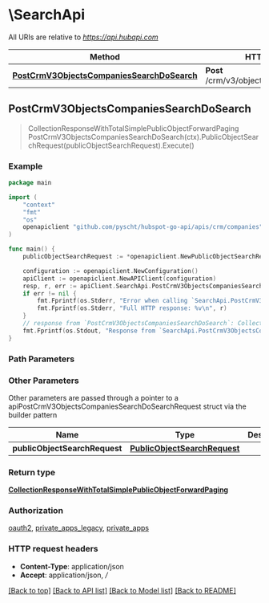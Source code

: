 # \SearchApi

All URIs are relative to *https://api.hubapi.com*

Method | HTTP request | Description
------------- | ------------- | -------------
[**PostCrmV3ObjectsCompaniesSearchDoSearch**](SearchApi.md#PostCrmV3ObjectsCompaniesSearchDoSearch) | **Post** /crm/v3/objects/companies/search | 



## PostCrmV3ObjectsCompaniesSearchDoSearch

> CollectionResponseWithTotalSimplePublicObjectForwardPaging PostCrmV3ObjectsCompaniesSearchDoSearch(ctx).PublicObjectSearchRequest(publicObjectSearchRequest).Execute()



### Example

```go
package main

import (
    "context"
    "fmt"
    "os"
    openapiclient "github.com/pyscht/hubspot-go-api/apis/crm/companies"
)

func main() {
    publicObjectSearchRequest := *openapiclient.NewPublicObjectSearchRequest([]openapiclient.FilterGroup{*openapiclient.NewFilterGroup([]openapiclient.Filter{*openapiclient.NewFilter("PropertyName_example", "Operator_example")})}, []string{"Sorts_example"}, []string{"Properties_example"}, int32(123), int32(123)) // PublicObjectSearchRequest | 

    configuration := openapiclient.NewConfiguration()
    apiClient := openapiclient.NewAPIClient(configuration)
    resp, r, err := apiClient.SearchApi.PostCrmV3ObjectsCompaniesSearchDoSearch(context.Background()).PublicObjectSearchRequest(publicObjectSearchRequest).Execute()
    if err != nil {
        fmt.Fprintf(os.Stderr, "Error when calling `SearchApi.PostCrmV3ObjectsCompaniesSearchDoSearch``: %v\n", err)
        fmt.Fprintf(os.Stderr, "Full HTTP response: %v\n", r)
    }
    // response from `PostCrmV3ObjectsCompaniesSearchDoSearch`: CollectionResponseWithTotalSimplePublicObjectForwardPaging
    fmt.Fprintf(os.Stdout, "Response from `SearchApi.PostCrmV3ObjectsCompaniesSearchDoSearch`: %v\n", resp)
}
```

### Path Parameters



### Other Parameters

Other parameters are passed through a pointer to a apiPostCrmV3ObjectsCompaniesSearchDoSearchRequest struct via the builder pattern


Name | Type | Description  | Notes
------------- | ------------- | ------------- | -------------
 **publicObjectSearchRequest** | [**PublicObjectSearchRequest**](PublicObjectSearchRequest.md) |  | 

### Return type

[**CollectionResponseWithTotalSimplePublicObjectForwardPaging**](CollectionResponseWithTotalSimplePublicObjectForwardPaging.md)

### Authorization

[oauth2](../README.md#oauth2), [private_apps_legacy](../README.md#private_apps_legacy), [private_apps](../README.md#private_apps)

### HTTP request headers

- **Content-Type**: application/json
- **Accept**: application/json, */*

[[Back to top]](#) [[Back to API list]](../README.md#documentation-for-api-endpoints)
[[Back to Model list]](../README.md#documentation-for-models)
[[Back to README]](../README.md)

